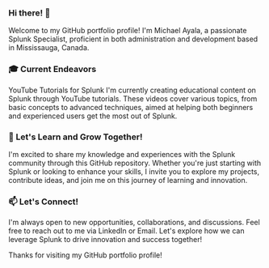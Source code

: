 ### Hi there! 👋

Welcome to my GitHub portfolio profile! I'm Michael Ayala, a passionate Splunk Specialist, proficient in both administration and development based in Mississauga, Canada.

### 🎓 Current Endeavors <br>
YouTube Tutorials for Splunk
I'm currently creating educational content on Splunk through YouTube tutorials. These videos cover various topics, from basic concepts to advanced techniques, aimed at helping both beginners and experienced users get the most out of Splunk.

### 🌱 Let's Learn and Grow Together! <br>
I'm excited to share my knowledge and experiences with the Splunk community through this GitHub repository. Whether you're just starting with Splunk or looking to enhance your skills, I invite you to explore my projects, contribute ideas, and join me on this journey of learning and innovation.

### 📫 Let's Connect! <br>
I'm always open to new opportunities, collaborations, and discussions. Feel free to reach out to me via LinkedIn or Email. Let's explore how we can leverage Splunk to drive innovation and success together!

Thanks for visiting my GitHub portfolio profile!

<!--
**michaelsayala/michaelsayala** is a ✨ _special_ ✨ repository because its `README.md` (this file) appears on your GitHub profile.

Here are some ideas to get you started:

- 🔭 I’m currently working on ...
- 🌱 I’m currently learning ...
- 👯 I’m looking to collaborate on ...
- 🤔 I’m looking for help with ...
- 💬 Ask me about ...
- 📫 How to reach me: ...
- 😄 Pronouns: ...
- ⚡ Fun fact: ...
-->
